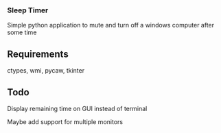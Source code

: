 ### Sleep Timer ###

Simple python application to mute and turn off a windows computer after some time

## Requirements ##
ctypes, wmi, pycaw, tkinter

## Todo ##

Display remaining time on GUI instead of terminal

Maybe add support for multiple monitors